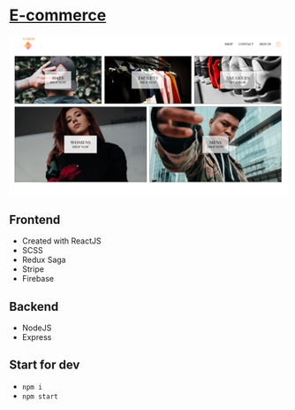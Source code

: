 # [E-commerce](https://ecommerce598.herokuapp.com/)
![Demo](https://github.com/KrystynaMil/E-commerce/blob/main/client/src/asserts/screen.png)
## Frontend 
- Created with ReactJS 
- SCSS
- Redux Saga
- Stripe
- Firebase
## Backend 
- NodeJS
- Express
## Start for dev
- `npm i`
- `npm start`
